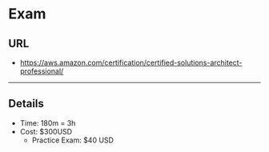 # Exam

## URL
* https://aws.amazon.com/certification/certified-solutions-architect-professional/

---

## Details
* Time: 180m = 3h
* Cost: $300USD
  * Practice Exam: $40 USD
